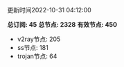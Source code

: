 更新时间2022-10-31 04:12:00

**总订阅: 45**
**总节点: 2328**
**有效节点: 450**
- v2ray节点: 205
- ss节点: 181
- trojan节点: 64
